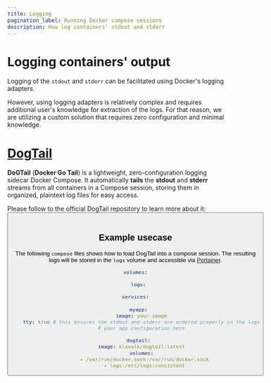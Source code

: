 ```yaml
---
title: Logging
pagination_label: Running Docker compose sessions
description: How log containers' stdout and stderr
---
```


# Logging containers' output

Logging of the `stdout` and `stderr` can be facilitated using Docker's logging adapters.

However, using logging adapters is relatively complex and requires additional user's knowledge for extraction of the logs. For that reason, we are utilizing a custom solution that requires zero configuration and minimal knowledge.

# [DogTail](https://github.com/klaxalk/dogtail)

**DoGTail** (**Docker Go Tail**) is a lightweight, zero-configuration logging sidecar Docker Compose. It automatically **tails** the **stdout** and **stderr** streams from all containers in a Compose session, storing them in organized, plaintext log files for easy access.

Please follow to the official DogTail repository to learn more about it:
<Button label="🔗 klaxalk/dogtail repository" link="https://github.com/klaxalk/dogtail" block /><br />

## Example usecase

The following `compose` files shows how to load DogTail into a compose session.
The resulting logs will be stored in the `logs` volume and accessible via [Portainer](../32-portainer/index.md).

```yaml
volumes:

  logs:

services:

  myapp:
    image: your-image
    tty: true # this ensures the stdout and stderr are ordered properly in the logs
    # your app configuration here

  dogtail:
    image: klaxalk/dogtail:latest
    volumes:
      - /var/run/docker.sock:/var/run/docker.sock
      - logs:/etc/logs:consistent
```
